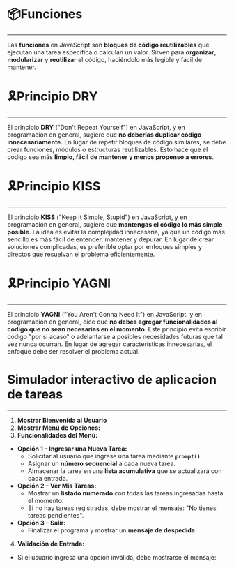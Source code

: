 # 📦Funciones

---

Las **funciones** en JavaScript son **bloques de código reutilizables** que ejecutan una tarea específica o calculan un valor. Sirven para **organizar**, **modularizar** y **reutilizar** el código, haciéndolo más legible y fácil de mantener.

# 🎗️Principio DRY

---

El principio **DRY** ("Don't Repeat Yourself") en JavaScript, y en programación en general, sugiere que **no deberías duplicar código innecesariamente**. En lugar de repetir bloques de código similares, se debe crear funciones, módulos o estructuras reutilizables. Esto hace que el código sea más **limpio, fácil de mantener y menos propenso a errores**.

# 🎗️Principio KISS

---

El principio **KISS** ("Keep It Simple, Stupid") en JavaScript, y en programación en general, sugiere que **mantengas el código lo más simple posible**. La idea es evitar la complejidad innecesaria, ya que un código más sencillo es más fácil de entender, mantener y depurar. En lugar de crear soluciones complicadas, es preferible optar por enfoques simples y directos que resuelvan el problema eficientemente.

# 🎗️Principio YAGNI

---

El principio **YAGNI** ("You Aren't Gonna Need It") en JavaScript, y en programación en general, dice que **no debes agregar funcionalidades al código que no sean necesarias en el momento**. Este principio evita escribir código "por si acaso" o adelantarse a posibles necesidades futuras que tal vez nunca ocurran. En lugar de agregar características innecesarias, el enfoque debe ser resolver el problema actual.

# Simulador interactivo de aplicacion de tareas

---

1. **Mostrar Bienvenida al Usuario**
2. **Mostrar Menú de Opciones:**
3. **Funcionalidades del Menú:**

- **Opción 1 – Ingresar una Nueva Tarea:**
  - Solicitar al usuario que ingrese una tarea mediante **`prompt()`**.
  - Asignar un **número secuencial** a cada nueva tarea.
  - Almacenar la tarea en una **lista acumulativa** que se actualizará con cada entrada.
- **Opción 2 – Ver Mis Tareas:**
  - Mostrar un **listado numerado** con todas las tareas ingresadas hasta el momento.
  - Si no hay tareas registradas, debe mostrar el mensaje: "No tienes tareas pendientes".
- **Opción 3 – Salir:**
  - Finalizar el programa y mostrar un **mensaje de despedida**.

4. **Validación de Entrada:**

- Si el usuario ingresa una opción inválida, debe mostrarse el mensaje:

